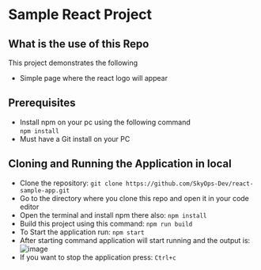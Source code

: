 # Sample  React Project
## What is the use of this Repo
This project demonstrates the following 
+ Simple page where the react logo will appear
## Prerequisites
+ Install npm on your pc using the following command  
`npm install`
+ Must have a Git install on your PC
## Cloning and Running the Application in local  
+ Clone the repository: `git clone https://github.com/SkyOps-Dev/react-sample-app.git`
+ Go to the directory where you clone this repo and open it in your code editor
+ Open the terminal and install npm there also: `npm install`
+ Build this project using this command:
`npm run build`
+ To Start the application run:
`npm start`
+ After starting command application will start running and the output is:
![image](https://github.com/user-attachments/assets/12f91726-c538-4147-b0e9-a0d92c2effe5)
+ If you want to stop the application press: `Ctrl+c`

